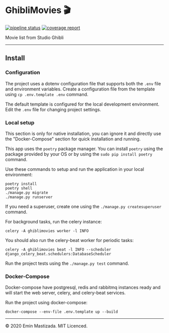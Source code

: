 # GhibliMovies 🎬
 [![pipeline status](https://gitlab.com/mastizada/ghiblimovies/badges/master/pipeline.svg)](https://gitlab.com/mastizada/ghiblimovies/-/pipelines) 
 [![coverage report](https://gitlab.com/mastizada/ghiblimovies/badges/master/coverage.svg)](https://mastizada.gitlab.io/ghiblimovies/) 

Movie list from Studio Ghibli

---

## Install

### Configuration

The project uses a dotenv configuration file that supports both the `.env` file and environment variables.
Create a configuration file from the template using `cp .env.template .env` command.

The default template is configured for the local development environment.
Edit the `.env` file for changing project settings.

### Local setup
This section is only for native installation, you can ignore it and directly use the "Docker-Compose" section for quick installation and running.

This app uses the `poetry` package manager. You can install `poetry` using the package provided by your OS or by using the `sudo pip install poetry` command.

Use these commands to setup and run the application in your local environment:
```console
poetry install
poetry shell
./manage.py migrate
./manage.py runserver
```

If you need a superuser, create one using the `./manage.py createsuperuser` command.

For background tasks, run the celery instance:
```console
celery -A ghiblimovies worker -l INFO
```

You should also run the celery-beat worker for periodic tasks:
```console
celery -A ghiblimovies beat -l INFO --scheduler django_celery_beat.schedulers:DatabaseScheduler
```

Run the project tests using the `./manage.py test` command.

### Docker-Compose

Docker-compose have postgresql, redis and rabbitmq instances ready and will start the web server, celery, and celery-beat services.

Run the project using docker-compose:
```console
docker-compose --env-file .env.template up --build
```

---

&copy; 2020 Emin Mastizada. MIT Licenced.

